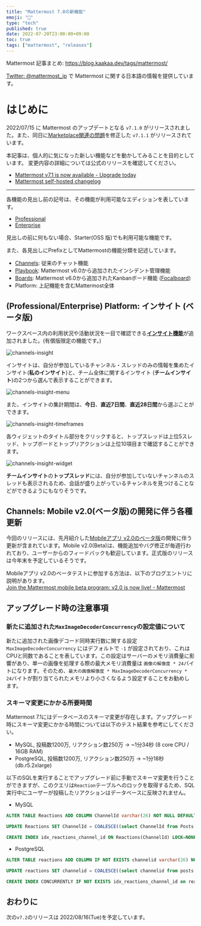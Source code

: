 ```yaml
---
title: "Mattermost 7.0の新機能"
emoji: "🎉"
type: "tech"
published: true
date: 2022-07-20T23:00:00+09:00
toc: true
tags: ["mattermost", "releases"]
---
```


Mattermost 記事まとめ: https://blog.kaakaa.dev/tags/mattermost/

[Twitter: @mattermost_jp](https://twitter.com/mattermost_jp) で Mattermost に関する日本語の情報を提供しています。

# はじめに

2022/07/15 に Mattermost のアップデートとなる `v7.1.0` がリリースされました。また、同日に[Marketplace関連の問題](https://mattermost.atlassian.net/browse/MM-45731)を修正した `v7.1.1` がリリースされています。  

本記事は、個人的に気になった新しい機能などを動かしてみることを目的としています。
変更内容の詳細については公式のリリースを確認してください。

- [Mattermost v7\.1 is now available \- Upgrade today](https://mattermost.com/blog/mattermost-v7-1-is-now-available/)
- [Mattermost self\-hosted changelog](https://docs.mattermost.com/install/self-managed-changelog.html#release-v7-1--extended-support-release)

---

各機能の見出し前の記号は、その機能が利用可能なエディションを表しています。

- [Professional](https://mattermost.com/pricing/)
- [Enterprise](https://mattermost.com/pricing/)

見出しの前に何もない場合、Starter(OSS 版)でも利用可能な機能です。

また、各見出しにPrefixとしてMattermostの機能分類を記述しています。

- [Channels](https://docs.mattermost.com/guides/channels.html): 従来のチャット機能
- [Playbook](https://docs.mattermost.com/guides/playbooks.html): Mattermost v6.0から追加されたインシデント管理機能
- [Boards](https://docs.mattermost.com/guides/boards.html): Mattermost v6.0から追加されたKanbanボード機能 ([Focalboard](https://www.focalboard.com/))
- Platform: 上記機能を含むMattermost全体

## (Professional/Enterprise) Platform: インサイト (ベータ版)

ワークスペース内の利用状況や活動状況を一目で確認できる[**インサイト機能**](https://docs.mattermost.com/welcome/insights.html)が追加されました。(有償版限定の機能です。)

![channels-insight](https://blog.kaakaa.dev/images/posts/mattermost/releases-7.1/channels-insight.png)

インサイトは、自分が参加しているチャンネル・スレッドのみの情報を集めたインサイト(**私のインサイト**)と、チーム全体に関するインサイト (**チームインサイト**)の2つから選んで表示することができます。

![channels-insight-menu](https://blog.kaakaa.dev/images/posts/mattermost/releases-7.1/channels-insight-menu.png)

また、インサイトの集計期間は、**今日**、**直近7日間**、**直近28日間**から選ぶことができます。

![channels-insight-timeframes](https://blog.kaakaa.dev/images/posts/mattermost/releases-7.1/channels-insight-timeframes.png)

各ウィジェットのタイトル部分をクリックすると、トップスレッドは上位5スレッド、トップボードとトップリアクションは上位10項目まで確認することができます。

![channels-insight-widget](https://blog.kaakaa.dev/images/posts/mattermost/releases-7.1/channels-insight-widget.png)

**チームインサイト**の**トップスレッド**には、自分が参加していないチャンネルのスレッドも表示されるため、会話が盛り上がっているチャンネルを見つけることなどができるようにもなりそうです。

## Channels: Mobile v2.0(ベータ版)の開発に伴う各種更新

今回のリリースには、先月紹介した[Mobileアプリ v2.0のベータ版](https://blog.kaakaa.dev/post/mattermost/releases-7.0/#channels-mobile-v20-beta)の開発に伴う更新が含まれています。Mobile v2.0(Beta)は、機能追加やバグ修正が毎週行われており、ユーザーからのフィードバックも歓迎しています。正式版のリリースは今年末を予定しているそうです。

Mobileアプリ v2.0のベータテストに参加する方法は、以下のブログエントリに説明があります。  
[Join the Mattermost mobile beta program: v2\.0 is now live\! \- Mattermost](https://mattermost.com/blog/mobile-beta-program-v2/)


## アップグレード時の注意事項

### 新たに追加された`MaxImageDecoderConcurrency`の設定値について

新たに追加された画像デコード同時実行数に関する設定 `MaxImageDecoderConcurrency` にはデフォルトで `-1` が設定されており、これはCPUと同数であることを表しています。この設定はサーバーのメモリ消費量に影響があり、単一の画像を処理する際の最大メモリ消費量は `画像の解像度 * 24`バイトになります。そのため、`最大の画像解像度 * MaxImageDecoderConcurrency * 24`バイトが割り当てられたメモリより小さくなるよう設定することをお勧めします。

### スキーマ変更にかかる所要時間

Mattermost 7.1にはデータベースのスキーマ変更が存在します。アップグレード時にスキーマ変更にかかる時間については以下のテスト結果を参考にしてください。

* MySQL, 投稿数1200万, リアクション数250万 → ~1分34秒 (8 core CPU / 16GB RAM)
* PostgreSQL, 投稿数1200万, リアクション数250万 → ~1分18秒 (db.r5.2xlarge)

以下のSQLを実行することでアップグレード前に手動でスキーマ変更を行うことができますが、このクエリは`Reaction`テーブルへのロックを取得するため、SQL実行中にユーザーが投稿したリアクションはデータベースに反映されません。

* MySQL

```sql
ALTER TABLE Reactions ADD COLUMN ChannelId varchar(26) NOT NULL DEFAULT "";

UPDATE Reactions SET ChannelId = COALESCE((select ChannelId from Posts where Posts.Id = Reactions.PostId), '') WHERE ChannelId="";

CREATE INDEX idx_reactions_channel_id ON Reactions(ChannelId) LOCK=NONE;
```

* PostgreSQL

```sql
ALTER TABLE reactions ADD COLUMN IF NOT EXISTS channelid varchar(26) NOT NULL DEFAULT '';

UPDATE reactions SET channelid = COALESCE((select channelid from posts where posts.id = reactions.postid), '') WHERE channelid='';

CREATE INDEX CONCURRENTLY IF NOT EXISTS idx_reactions_channel_id on reactions (channelid);
```

## おわりに
次の`v7.2`のリリースは 2022/08/16(Tue)を予定しています。

